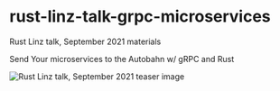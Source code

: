 # rust-linz-talk-grpc-microservices

Rust Linz talk, September 2021 materials

Send Your microservices to the Autobahn w/ gRPC and Rust

![Rust Linz talk, September 2021 teaser image](https://media.githubusercontent.com/media/diceride/rust-linz-talk-grpc-microservices/master/teaser.png)

